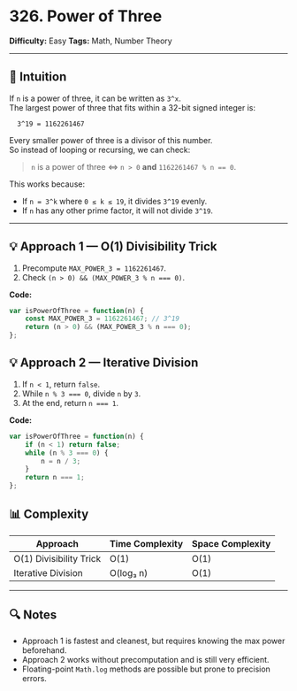 # 326. Power of Three

**Difficulty:** Easy 
**Tags:** Math, Number Theory

---

## 🧠 Intuition
If `n` is a power of three, it can be written as `3^x`.  
The largest power of three that fits within a 32-bit signed integer is:

```text
  3^19 = 1162261467
```

Every smaller power of three is a divisor of this number.  
So instead of looping or recursing, we can check:

> `n` is a power of three ⇔ `n > 0` **and** `1162261467 % n == 0`.

This works because:
- If `n = 3^k` where `0 ≤ k ≤ 19`, it divides `3^19` evenly.
- If `n` has any other prime factor, it will not divide `3^19`.

---

## 💡 Approach 1 — O(1) Divisibility Trick
1. Precompute `MAX_POWER_3 = 1162261467`.
2. Check `(n > 0) && (MAX_POWER_3 % n === 0)`.

**Code:**
```javascript
var isPowerOfThree = function(n) {
    const MAX_POWER_3 = 1162261467; // 3^19
    return (n > 0) && (MAX_POWER_3 % n === 0);
};
```

## 💡 Approach 2 — Iterative Division
1. If `n < 1`, return `false`.
2. While `n % 3 === 0`, divide `n` by `3`.
3. At the end, return `n === 1`.

**Code:**
```javascript
var isPowerOfThree = function(n) {
    if (n < 1) return false;
    while (n % 3 === 0) {
        n = n / 3;
    }
    return n === 1;
};
```
## 📊 Complexity
| Approach                  | Time Complexity | Space Complexity |
|---------------------------|-----------------|------------------|
| O(1) Divisibility Trick   | O(1)            | O(1)             |
| Iterative Division        | O(log₃ n)       | O(1)             |

---

## 🔍 Notes
- Approach 1 is fastest and cleanest, but requires knowing the max power beforehand.
- Approach 2 works without precomputation and is still very efficient.
- Floating-point `Math.log` methods are possible but prone to precision errors.

